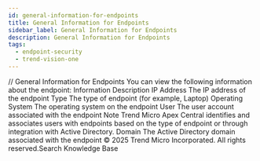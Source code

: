 ```yaml
---
id: general-information-for-endpoints
title: General Information for Endpoints
sidebar_label: General Information for Endpoints
description: General Information for Endpoints
tags:
  - endpoint-security
  - trend-vision-one
---
```


/*<![CDATA[*/ $('#title').html($('meta[name=map-description]').attr('content')); /*]]>*/ General Information for Endpoints You can view the following information about the endpoint: Information Description IP Address The IP address of the endpoint Type The type of endpoint (for example, Laptop) Operating System The operating system on the endpoint User The user account associated with the endpoint Note Trend Micro Apex Central identifies and associates users with endpoints based on the type of endpoint or through integration with Active Directory. Domain The Active Directory domain associated with the endpoint © 2025 Trend Micro Incorporated. All rights reserved.Search Knowledge Base